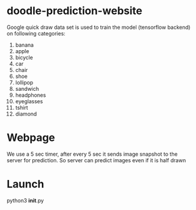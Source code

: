 # doodle-prediction-website
Google quick draw data set is used to train the model (tensorflow backend) on following categories:
<ol>
   <li>banana
   <li>apple
   <li>bicycle
   <li>car
   <li>chair
   <li>shoe
   <li>lollipop
   <li>sandwich
   <li>headphones
   <li>eyeglasses
   <li>tshirt
   <li>diamond
 </ol>
 
 # Webpage
 We use a 5 sec timer, after every 5 sec it sends image snapshot to the server for prediction. So server can predict images even if it is half drawn
 
 # Launch
 python3 __init__.py
 
